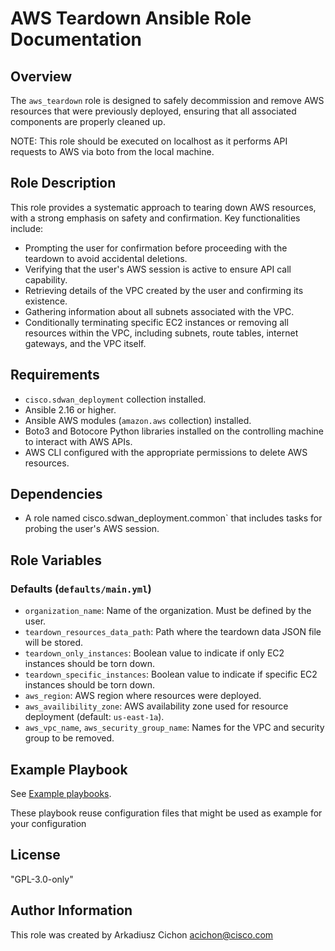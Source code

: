 # AWS Teardown Ansible Role Documentation

## Overview

The `aws_teardown` role is designed to safely decommission and remove AWS resources that were previously deployed, ensuring that all associated components are properly cleaned up.

NOTE: This role should be executed on localhost as it performs API requests to AWS via boto from the local machine.

## Role Description

This role provides a systematic approach to tearing down AWS resources, with a strong emphasis on safety and confirmation. Key functionalities include:

- Prompting the user for confirmation before proceeding with the teardown to avoid accidental deletions.
- Verifying that the user's AWS session is active to ensure API call capability.
- Retrieving details of the VPC created by the user and confirming its existence.
- Gathering information about all subnets associated with the VPC.
- Conditionally terminating specific EC2 instances or removing all resources within the VPC, including subnets, route tables, internet gateways, and the VPC itself.

## Requirements

- `cisco.sdwan_deployment` collection installed.
- Ansible 2.16 or higher.
- Ansible AWS modules (`amazon.aws` collection) installed.
- Boto3 and Botocore Python libraries installed on the controlling machine to interact with AWS APIs.
- AWS CLI configured with the appropriate permissions to delete AWS resources.

## Dependencies

- A role named cisco.sdwan_deployment.common`  that includes tasks for probing the user's AWS session.

## Role Variables

### Defaults (`defaults/main.yml`)

- `organization_name`: Name of the organization. Must be defined by the user.
- `teardown_resources_data_path`: Path where the teardown data JSON file will be stored.
- `teardown_only_instances`: Boolean value to indicate if only EC2 instances should be torn down.
- `teardown_specific_instances`: Boolean value to indicate if specific EC2 instances should be torn down.
- `aws_region`: AWS region where resources were deployed.
- `aws_availibility_zone`: AWS availability zone used for resource deployment (default: `us-east-1a`).
- `aws_vpc_name`, `aws_security_group_name`: Names for the VPC and security group to be removed.

## Example Playbook

See [Example playbooks](https://github.com/cisco-en-programmability/ansible-collection-sdwan-deployment/tree/main/playbooks).

These playbook reuse configuration files that might be used as example for your configuration

## License

"GPL-3.0-only"

## Author Information

This role was created by Arkadiusz Cichon <acichon@cisco.com>
